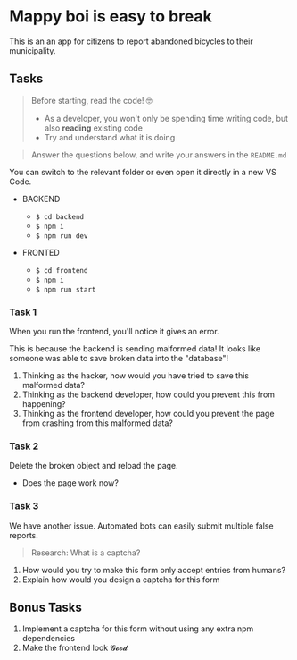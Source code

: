 # Mappy boi is easy to break

This is an an app for citizens to report abandoned bicycles to their municipality.

## Tasks

> Before starting, read the code! 🤓
>
> - As a developer, you won't only be spending time writing code, but also **reading** existing code
> - Try and understand what it is doing

> Answer the questions below, and write your answers in the `README.md`

You can switch to the relevant folder or even open it directly in a new VS Code.

- BACKEND

  - `$ cd backend`
  - `$ npm i`
  - `$ npm run dev`

- FRONTED
  - `$ cd frontend`
  - `$ npm i`
  - `$ npm run start`

### Task 1

When you run the frontend, you'll notice it gives an error.

This is because the backend is sending malformed data! It looks like someone was able to save broken data into the "database"!

1. Thinking as the hacker, how would you have tried to save this malformed data?
2. Thinking as the backend developer, how could you prevent this from happening?
3. Thinking as the frontend developer, how could you prevent the page from crashing from this malformed data?

### Task 2

Delete the broken object and reload the page.

- Does the page work now?

### Task 3

We have another issue. Automated bots can easily submit multiple false reports.

> Research: What is a captcha?

1. How would you try to make this form only accept entries from humans?
2. Explain how would you design a captcha for this form

## Bonus Tasks

1. Implement a captcha for this form without using any extra npm dependencies
2. Make the frontend look 𝓖𝓸𝓸𝓭
